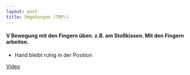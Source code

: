 ```yaml
---
layout: post
title: Umgehungen (TRP/) 
---
```


#### V Bewegung mit den Fingern üben. z.B. am Stoßkissen. Mit den Fingern arbeiten.
* Hand bleibt ruhig in der Position

[Video](https://www.youtube.com/watch?v=q_XJqjCe_rY)
